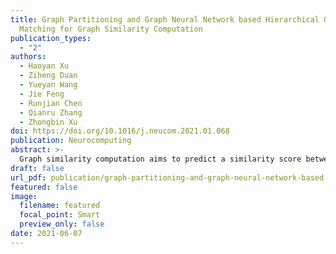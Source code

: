 ```yaml
---
title: Graph Partitioning and Graph Neural Network based Hierarchical Graph
  Matching for Graph Similarity Computation
publication_types:
  - "2"
authors:
  - Haoyan Xu
  - Ziheng Duan
  - Yueyan Wang
  - Jie Feng
  - Runjian Chen
  - Qianru Zhang
  - Zhongbin Xu
doi: https://doi.org/10.1016/j.neucom.2021.01.068
publication: Neurocomputing
abstract: >-
  Graph similarity computation aims to predict a similarity score between one pair of graphs to facilitate downstream applications, such as finding the most similar chemical compounds similar to a query compound or Fewshot 3D Action Recognition. Recently, some graph similarity computation models based on neural networks have been proposed, which are either based on graph-level interaction or node-level comparison. However, when the number of nodes in the graph increases, it will inevitably bring about reduced representation ability or high computation cost. Motivated by this observation, we propose a graph partitioning and graph neural network-based model, called PSimGNN, to effectively resolve this issue. Specifically, each of the input graphs is partitioned into a set of subgraphs to extract the local structural features directly. Next, a novel graph neural network with an attention mechanism is designed to map each subgraph into an embedding vector. Some of these subgraph pairs are automatically selected for node-level comparison to supplement the subgraph-level embedding with fine-grained information. Finally, coarse-grained interaction information among subgraphs and fine-grained comparison information among nodes in different subgraphs are integrated to predict the final similarity score. Experimental results on graph datasets with different graph sizes demonstrate that PSimGNN outperforms state-of-the-art methods in graph similarity computation tasks using approximate Graph Edit Distance (GED) as the graph similarity metric.
draft: false
url_pdf: publication/graph-partitioning-and-graph-neural-network-based-hierarchical-graph-matching-for-graph-similarity-computation/1-s2.0-S0925231221001351-main.pdf
featured: false
image:
  filename: featured
  focal_point: Smart
  preview_only: false
date: 2021-06-07
---
```

